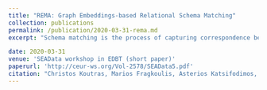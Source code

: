```yaml
---
title: "REMA: Graph Embeddings-based Relational Schema Matching"
collection: publications
permalink: /publication/2020-03-31-rema.md
excerpt: "Schema matching is the process of capturing correspondence between attributes of different datasets and it is one of the most important prerequisite steps for analyzing heterogeneous data collections. State-of-the-art schema matching algorithms that use simple schema- or instance-based similarity measures struggle with finding matches beyond the trivial cases. Semantics-based algorithms require the use of domain-specific knowledge encoded in a knowledge graph or an ontology. As a result, schema matching still remains a largely manual process, which is performed by few domain experts. In this paper we present the Relational Embeddings MAtcher, or REMA, for short. REMA is a novel schema matching approach which captures semantic similarity of attributes using relational embeddings: a technique which embeds database rows, columns and schema information into multidimensional vectors that can reveal semantic similarity. This paper aims at communicating our latest findings, and at demonstrating rema’s potential with a preliminary experimental evaluation."

date: 2020-03-31
venue: 'SEAData workshop in EDBT (short paper)'
paperurl: 'http://ceur-ws.org/Vol-2578/SEAData5.pdf'
citation: "Christos Koutras, Marios Fragkoulis, Asterios Katsifodimos, Christoph Lofi: REMA: Graph Embeddings-based Relational Schema Matching. EDBT/ICDT Workshops 2020"
---
```



